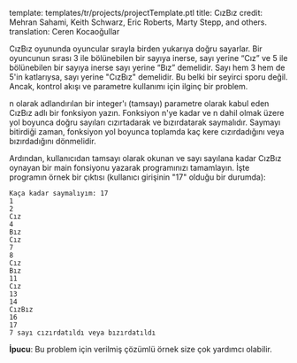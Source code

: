 template: templates/tr/projects/projectTemplate.ptl
title: CızBız
credit: Mehran Sahami, Keith Schwarz, Eric Roberts, Marty Stepp, and others.
translation: Ceren Kocaoğullar

CızBız oyununda oyuncular sırayla birden yukarıya doğru sayarlar. Bir oyuncunun sırası 3 ile bölünebilen bir sayıya inerse, sayı yerine “Cız” ve 5 ile bölünebilen bir sayıya inerse sayı yerine “Bız” demelidir. Sayı hem 3 hem de 5'in katlarıysa, sayı yerine "CızBız" demelidir. Bu belki bir seyirci sporu değil. Ancak, kontrol akışı ve parametre kullanımı için ilginç bir problem.

n olarak adlandırılan bir integer'ı (tamsayı) parametre olarak kabul eden CızBız adlı bir fonksiyon yazın. Fonksiyon n'ye kadar ve n dahil olmak üzere yol boyunca doğru sayıları cızırtadarak ve bızırdatarak saymalıdır. Saymayı bitirdiği zaman, fonksiyon yol boyunca toplamda kaç kere cızırdadığını veya bızırdadığını dönmelidir.

Ardından, kullanıcıdan tamsayı olarak okunan ve sayı sayılana kadar CızBız oynayan bir main fonsiyonu yazarak programınızı tamamlayın. İşte programın örnek bir çıktısı (kullanıcı girişinin "17" olduğu bir durumda):

```
Kaça kadar saymalıyım: 17
1
2
Cız
4
Bız
Cız
7
8
Cız
Bız
11
Cız
13
14
CızBız
16
17
7 sayı cızırdatıldı veya bızırdatıldı
```

**İpucu**: Bu problem için verilmiş çözümlü örnek size çok yardımcı olabilir.

